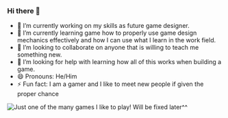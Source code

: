 ### Hi there 👋

- 🔭 I’m currently working on my skills as future game designer.
- 🌱 I’m currently learning game how to properly use game design mechanics effectively and how I can use what I learn in the work field.
- 👯 I’m looking to collaborate on anyone that is willing to teach me something new.
- 🤔 I’m looking for help with learning how all of this works when building a game.
- 😄 Pronouns: He/Him
- ⚡ Fun fact: I am a gamer and I like to meet new people if given the proper chance


![Just one of the many games I like to play!](minecraft.jpg)
Will be fixed later^^
